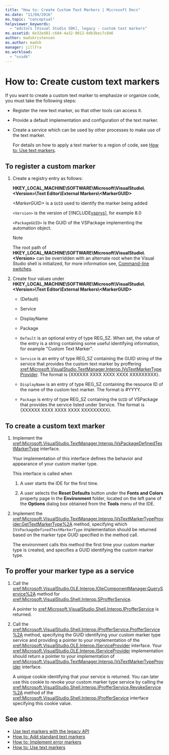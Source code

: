 ```yaml
---
title: "How to: Create Custom Text Markers | Microsoft Docs"
ms.date: "11/04/2016"
ms.topic: "conceptual"
helpviewer_keywords:
  - "editors [Visual Studio SDK], legacy - custom text markers"
ms.assetid: 6e32ed81-c604-4a32-9012-8db3bec7c846
author: madskristensen
ms.author: madsk
manager: jillfra
ms.workload:
  - "vssdk"
---
```

# How to: Create custom text markers
If you want to create a custom text marker to emphasize or organize code, you must take the following steps:

- Register the new text marker, so that other tools can access it.

- Provide a default implementation and configuration of the text marker.

- Create a service which can be used by other processes to make use of the text marker.

  For details on how to apply a text marker to a region of code, see [How to: Use text markers](../extensibility/how-to-use-text-markers.md).

## To register a custom marker

1. Create a registry entry as follows:

    **HKEY_LOCAL_MACHINE\SOFTWARE\Microsoft\VisualStudio\\\<Version>\Text Editor\External Markers\\\<MarkerGUID>**

    *\<MarkerGUID>* is a `GUID` used to identify the marker being added

    `<Version>` is the version of [!INCLUDE[vsprvs](../code-quality/includes/vsprvs_md.md)], for example 8.0

    `<PackageGUID>` is the GUID of the VSPackage implementing the automation object.

   > [!NOTE]
   > The root path of **HKEY_LOCAL_MACHINE\SOFTWARE\Microsoft\VisualStudio\\\<Version>** can be overridden with an alternate root when the Visual Studio shell is initialized, for more information see, [Command-line switches](../extensibility/command-line-switches-visual-studio-sdk.md).

2. Create four values under **HKEY_LOCAL_MACHINE\SOFTWARE\Microsoft\VisualStudio\\\<Version>\Text Editor\External Markers\\\<MarkerGUID>**

   - (Default)

   - Service

   - DisplayName

   - Package

   - `Default` is an optional entry of type REG_SZ. When set, the value of the entry is a string containing some useful identifying information, for example "Custom Text Marker".

   - `Service` is an entry of type REG_SZ containing the GUID string of the service that provides the custom text marker by proffering <xref:Microsoft.VisualStudio.TextManager.Interop.IVsTextMarkerTypeProvider>. The format is {XXXXXX XXXX XXXX XXXX XXXXXXXXX}.

   - `DisplayName` is an entry of type REG_SZ containing the resource ID of the name of the custom text marker. The format is #YYYY.

   - `Package` is entry of type REG_SZ containing the `GUID` of VSPackage that provides the service listed under Service. The format is {XXXXXX XXXX XXXX XXXX XXXXXXXXX}.

## To create a custom text marker

1. Implement the <xref:Microsoft.VisualStudio.TextManager.Interop.IVsPackageDefinedTextMarkerType> interface.

     Your implementation of this interface defines the behavior and appearance of your custom marker type.

     This interface is called when

    1. A user starts the IDE for the first time.

    2. A user selects the **Reset Defaults** button under the **Fonts and Colors** property page in the **Environment** folder, located on the left pane of the **Options** dialog box obtained from the **Tools** menu of the IDE.

2. Implement the <xref:Microsoft.VisualStudio.TextManager.Interop.IVsTextMarkerTypeProvider.GetTextMarkerType%2A> method, specifying which `IVsPackageDefinedTextMarkerType` implementation should be returned based on the marker type GUID specified in the method call.

     The environment calls this method the first time your custom marker type is created, and specifies a GUID identifying the custom marker type.

## To proffer your marker type as a service

1. Call the <xref:Microsoft.VisualStudio.OLE.Interop.IOleComponentManager.QueryService%2A> method for <xref:Microsoft.VisualStudio.Shell.Interop.SProfferService>.

     A pointer to <xref:Microsoft.VisualStudio.Shell.Interop.IProfferService> is returned.

2. Call the <xref:Microsoft.VisualStudio.Shell.Interop.IProfferService.ProfferService%2A> method, specifying the GUID identifying your custom marker type service and providing a pointer to your implementation of the <xref:Microsoft.VisualStudio.OLE.Interop.IServiceProvider> interface. Your <xref:Microsoft.VisualStudio.OLE.Interop.IServiceProvider> implementation should return a pointer to your implementation of <xref:Microsoft.VisualStudio.TextManager.Interop.IVsTextMarkerTypeProvider> interface.

     A unique cookie identifying that your service is returned. You can later use this cookie to revoke your custom marker type service by calling the <xref:Microsoft.VisualStudio.Shell.Interop.IProfferService.RevokeService%2A> method of the <xref:Microsoft.VisualStudio.Shell.Interop.IProfferService> interface specifying this cookie value.

## See also
- [Use text markers with the legacy API](../extensibility/using-text-markers-with-the-legacy-api.md)
- [How to: Add standard text markers](../extensibility/how-to-add-standard-text-markers.md)
- [How to: Implement error markers](../extensibility/how-to-implement-error-markers.md)
- [How to: Use text markers](../extensibility/how-to-use-text-markers.md)